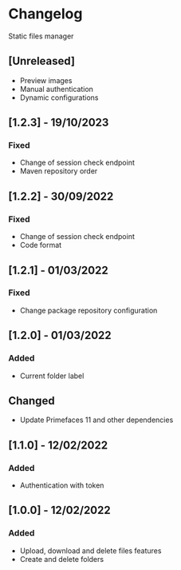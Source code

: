 # Changelog
Static files manager

## [Unreleased]
- Preview images
- Manual authentication
- Dynamic configurations

## [1.2.3] - 19/10/2023
### Fixed
- Change of session check endpoint
- Maven repository order

## [1.2.2] - 30/09/2022
### Fixed
- Change of session check endpoint
- Code format

## [1.2.1] - 01/03/2022
### Fixed
- Change package repository configuration

## [1.2.0] - 01/03/2022
### Added
- Current folder label

## Changed
- Update Primefaces 11 and other dependencies

## [1.1.0] - 12/02/2022
### Added
- Authentication with token

## [1.0.0] - 12/02/2022
### Added
- Upload, download and delete files features
- Create and delete folders